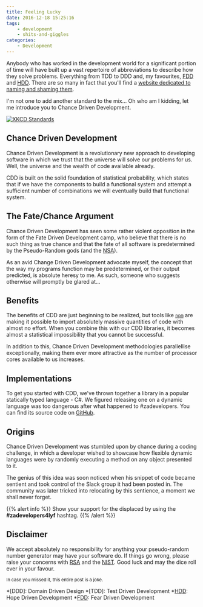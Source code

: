 ```yaml
---
title: Feeling Lucky
date: 2016-12-18 15:25:16
tags:
    - development
    - shits-and-giggles
categories:
    - Development
---
```

Anybody who has worked in the development world for a significant portion of
time will have built up a vast repertoire of abbreviations to describe how
they solve problems. Everything from TDD to DDD and, my favourites, [FDD][fdd]
and [HDD][hdd]. There are so many in fact that you'll find a
[website dedicated to naming and shaming them][drivenby].

I'm not one to add another standard to the mix... Oh who am I kidding, let me
introduce you to Chance Driven Development.

[![XKCD Standards](http://imgs.xkcd.com/comics/standards.png)](https://xkcd.com/927/)

<!--more-->

## Chance Driven Development
Chance Driven Development is a revolutionary new approach to developing software
in which we trust that the universe will solve our problems for us. Well, the universe
and the wealth of code available already.

CDD is built on the solid foundation of statistical probability, which states that
if we have the components to build a functional system and attempt a sufficient
number of combinations we will eventually build that functional system.

## The Fate/Chance Argument
Chance Driven Development has seen some rather violent opposition in the form of the
Fate Driven Development camp, who believe that there is no such thing as true chance
and that the fate of all software is predetermined by the Pseudo-Random gods (and the
[NSA][nsa]).

As an avid Change Driven Development advocate myself, the concept that the way my
programs function may be predetermined, or their output predicted, is absolute
heresy to me. As such, someone who suggests otherwise will promptly be glared at...

## Benefits
The benefits of CDD are just beginning to be realized, but tools like [`npm`][npm]
are making it possible to import absolutely massive quantities of code with almost
no effort. When you combine this with our CDD libraries, it becomes almost a
statistical impossibility that you cannot be successful.

In addition to this, Chance Driven Development methodologies parallellise exceptionally,
making them ever more attractive as the number of processor cores available to us
increases.

## Implementations
To get you started with CDD, we've thrown together a library in a popular statically
typed language - C#. We figured releasing one on a dynamic language was too dangerous
after what happened to #zadevelopers. You can find its source code on
[GitHub][feeling-lucky-csharp].

## Origins
Chance Driven Development was stumbled upon by chance during a coding challenge,
in which a developer wished to showcase how flexible dynamic languages were by
randomly executing a method on any object presented to it.

The genius of this idea was soon noticed when his snippet of code became sentient
and took control of the Slack group it had been posted in. The community was later
tricked into relocating by this sentience, a moment we shall never forget.

{{% alert info %}}
Show your support for the displaced by using the <strong>#zadevelopers4lyf</strong> hashtag.
{{% /alert %}}

## Disclaimer
We accept absolutely no responsibility for anything your pseudo-random number
generator may have your software do. If things go wrong, please raise your concerns
with [RSA][rsa] and the [NIST][nist]. Good luck and may the dice roll ever in your
favour.

<small>In case you missed it, this entire post is a joke.</small>


[fdd]: http://www.hanselman.com/blog/FearDrivenDevelopmentFDD.aspx
[hdd]: http://hopedrivendevelopment.blogspot.ie/
[drivenby]: http://devdriven.by
[nsa]: https://en.wikipedia.org/wiki/National_Security_Agency
[npm]: https://www.npmjs.com
[feeling-lucky-csharp]: https://github.com/SierraSoftworks/feeling-lucky-csharp
[rsa]: https://www.rsa.com/
[nist]: https://www.nist.gov/

*[DDD]: Domain Driven Design
*[TDD]: Test Driven Development
*[HDD]: Hope Driven Development
*[FDD]: Fear Driven Development